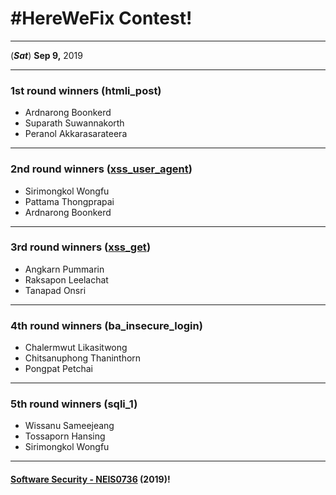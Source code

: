# **#HereWeFix Contest**!

---
(***Sat***) **Sep 9,** 2019 

---
### **1st** round winners (htmli_post)
* Ardnarong Boonkerd
* Suparath Suwannakorth
* Peranol Akkarasarateera

---
### **2nd** round winners ([xss_user_agent](https://pattamatax.github.io/xss_user_agent))
* Sirimongkol Wongfu
* Pattama Thongprapai
* Ardnarong Boonkerd

---
### **3rd** round winners ([xss_get](https://c61213on.github.io/xss_get))
* Angkarn Pummarin
* Raksapon Leelachat
* Tanapad Onsri

---
### **4th** round winners (ba_insecure_login)
* Chalermwut Likasitwong
* Chitsanuphong Thaninthorn
* Pongpat Petchai

---
### **5th** round winners (sqli_1)
* Wissanu Sameejeang
* Tossaporn Hansing
* Sirimongkol Wongfu

---

#### **[Software Security - NEIS0736](../) (2019)**!
